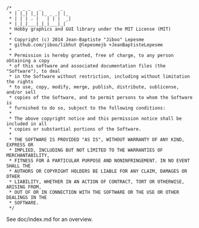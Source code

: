     /*  _ _ _   _       _
     * | |_| |_| |_ _ _| |_
     * | | | . |   | | |  _|
     * |_|_|___|_|_|___|_|
     * Hobby graphics and GUI library under the MIT License (MIT)
     *
     * Copyright (c) 2014 Jean-Baptiste "Jiboo" Lepesme
     * github.com/jiboo/libhut @lepesmejb +JeanBaptisteLepesme
     *
     * Permission is hereby granted, free of charge, to any person obtaining a copy
     * of this software and associated documentation files (the "Software"), to deal
     * in the Software without restriction, including without limitation the rights
     * to use, copy, modify, merge, publish, distribute, sublicense, and/or sell
     * copies of the Software, and to permit persons to whom the Software is
     * furnished to do so, subject to the following conditions:
     *
     * The above copyright notice and this permission notice shall be included in all
     * copies or substantial portions of the Software.
     *
     * THE SOFTWARE IS PROVIDED "AS IS", WITHOUT WARRANTY OF ANY KIND, EXPRESS OR
     * IMPLIED, INCLUDING BUT NOT LIMITED TO THE WARRANTIES OF MERCHANTABILITY,
     * FITNESS FOR A PARTICULAR PURPOSE AND NONINFRINGEMENT. IN NO EVENT SHALL THE
     * AUTHORS OR COPYRIGHT HOLDERS BE LIABLE FOR ANY CLAIM, DAMAGES OR OTHER
     * LIABILITY, WHETHER IN AN ACTION OF CONTRACT, TORT OR OTHERWISE, ARISING FROM,
     * OUT OF OR IN CONNECTION WITH THE SOFTWARE OR THE USE OR OTHER DEALINGS IN THE
     * SOFTWARE.
     */

See doc/index.md for an overview.